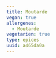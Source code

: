 ```yaml
---
title: Moutarde
vegan: true
allergenes:
  - Moutarde
vegetarien: true
type: epices
uuid: a465da0a
---
```


